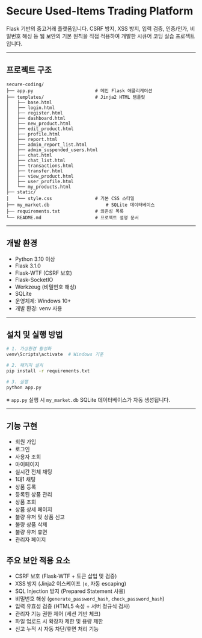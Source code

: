 
# Secure Used-Items Trading Platform

Flask 기반의 중고거래 플랫폼입니다. CSRF 방지, XSS 방지, 입력 검증, 인증/인가, 비밀번호 해싱 등 웹 보안의 기본 원칙을 직접 적용하여 개발한 시큐어 코딩 실습 프로젝트입니다.

---

## 프로젝트 구조

```
secure-coding/
├── app.py                       # 메인 Flask 애플리케이션
├── templates/                   # Jinja2 HTML 템플릿
│   ├── base.html
│   ├── login.html
│   ├── register.html
│   ├── dashboard.html
│   ├── new_product.html
│   ├── edit_product.html
│   ├── profile.html
│   ├── report.html
│   ├── admin_report_list.html
│   ├── admin_suspended_users.html
│   ├── chat.html
│   ├── chat_list.html
│   ├── transactions.html
│   ├── transfer.html
│   ├── view_product.html
│   ├── user_profile.html
│   └── my_products.html
├── static/
│   └── style.css                # 기본 CSS 스타일
├── my_market.db                     # SQLite 데이터베이스
├── requirements.txt             # 의존성 목록
└── README.md                    # 프로젝트 설명 문서
```

---

## 개발 환경

- Python 3.10 이상
- Flask 3.1.0
- Flask-WTF (CSRF 보호)
- Flask-SocketIO
- Werkzeug (비밀번호 해싱)
- SQLite
- 운영체제: Windows 10+
- 개발 환경: venv 사용

---

## 설치 및 실행 방법

```bash
# 1. 가상환경 활성화
venv\Scripts\activate  # Windows 기준

# 2. 패키지 설치
pip install -r requirements.txt

# 3. 실행
python app.py
```

※ `app.py` 실행 시 `my_market.db` SQLite 데이터베이스가 자동 생성됩니다.

---

## 기능 구현

- 회원 가입
- 로그인
- 사용자 조회
- 마이페이지
- 실시간 전체 채팅
- 1대1 채팅
- 상품 등록
- 등록된 상품 관리
- 상품 조회
- 상품 상세 페이지
- 불량 유저 및 상품 신고
- 불량 상품 삭제
- 불량 유저 휴면
- 관리자 페이지

## 주요 보안 적용 요소

- CSRF 보호 (Flask-WTF + 토큰 삽입 및 검증)
- XSS 방지 (Jinja2 이스케이프 `|e`, 자동 escaping)
- SQL Injection 방지 (Prepared Statement 사용)
- 비밀번호 해싱 (`generate_password_hash`, `check_password_hash`)
- 입력 유효성 검증 (HTML5 속성 + 서버 정규식 검사)
- 관리자 기능 권한 제어 (세션 기반 체크)
- 파일 업로드 시 확장자 제한 및 용량 제한
- 신고 누적 시 자동 차단/휴면 처리 기능